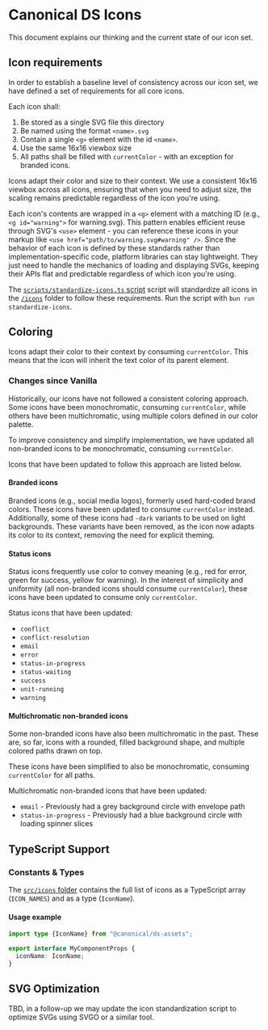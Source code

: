 # Canonical DS Icons

This document explains our thinking and the current state of our icon set.

## Icon requirements
In order to establish a baseline level of consistency across our icon set, we have defined a set of requirements
for all core icons.

Each icon shall:

1. Be stored as a single SVG file this directory
2. Be named using the format `<name>.svg`
3. Contain a single `<g>` element with the id `<name>`.
4. Use the same 16x16 viewbox size
5. All paths shall be filled with `currentColor` - with an exception for branded icons.

Icons adapt their color and size to their context. We use a consistent 16x16 viewbox across all icons, ensuring that when you need to adjust size, the scaling remains predictable regardless of the icon you're using.

Each icon's contents are wrapped in a `<g>` element with a matching ID (e.g., `<g id="warning">` for warning.svg). This pattern enables efficient reuse through SVG's `<use>` element - you can reference these icons in your markup like `<use href="path/to/warning.svg#warning" />`. Since the behavior of each icon is defined by these standards rather than implementation-specific code, platform libraries can stay lightweight. They just need to handle the mechanics of loading and displaying SVGs, keeping their APIs flat and predictable regardless of which icon you're using.

The [`scripts/standardize-icons.ts` script](../scripts/standardize-icons.ts) script will standardize all icons in the [`/icons`](../icons) folder to follow these
requirements.
Run the script with `bun run standardize-icons`.

## Coloring

Icons adapt their color to their context by consuming `currentColor`. This means that the icon will inherit the
text color of its parent element.

### Changes since Vanilla

Historically, our icons have not followed a consistent coloring approach. Some icons have been monochromatic, consuming
`currentColor`, while others have been multichromatic, using multiple colors defined in our color palette.

To improve consistency and simplify implementation, we have updated all non-branded icons to be monochromatic,
consuming `currentColor`.

Icons that have been updated to follow this approach are listed below.

#### Branded icons

Branded icons (e.g., social media logos), formerly used hard-coded brand colors. These icons have been updated to consume `currentColor` instead.
Additionally, some of these icons had `-dark` variants to be used on light backgrounds. These variants have been removed, as the icon now adapts its color to its context, removing the need for explicit theming.

#### Status icons

Status icons frequently use color to convey meaning (e.g.,  red for error, green for success, yellow for warning).
In the interest of simplicity and uniformity (all non-branded icons should consume `currentColor`), these icons
have been updated to consume only `currentColor`.

Status icons that have been updated:
- `conflict`
- `conflict-resolution`
- `email`
- `error`
- `status-in-progress`
- `status-waiting`
- `success`
- `unit-running`
- `warning`

#### Multichromatic non-branded icons
Some non-branded icons have also been multichromatic in the past.
These are, so far, icons with a rounded, filled background shape, and multiple colored paths drawn on top.

These icons have been simplified to also be monochromatic, consuming `currentColor` for all paths.

Multichromatic non-branded icons that have been updated:
- `email` - Previously had a grey background circle with envelope path
- `status-in-progress` - Previously had a blue background circle with loading spinner slices

## TypeScript Support

### Constants & Types

The [`src/icons` folder](../src/icons) contains the full list of icons as a TypeScript array (`ICON_NAMES`) and as a
type (`IconName`).

#### Usage example

```ts
import type {IconName} from "@canonical/ds-assets";

export interface MyComponentProps {
  iconName: IconName;
}
```

## SVG Optimization

TBD, in a follow-up we may update the icon standardization script to optimize SVGs using SVGO or a similar tool.